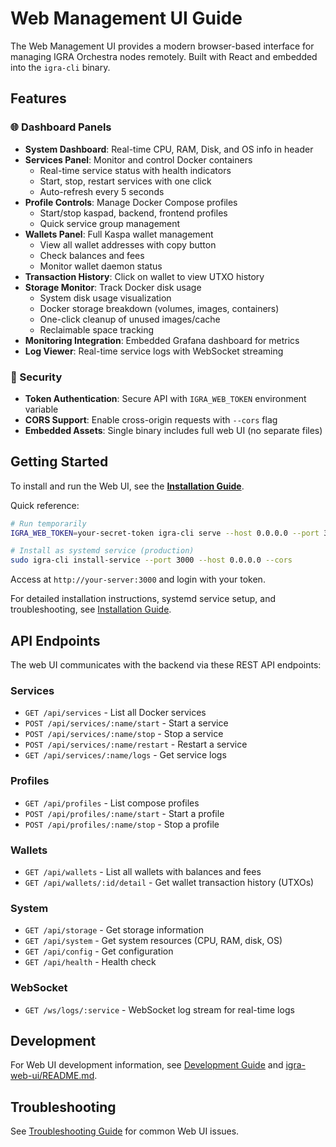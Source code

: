 # Web Management UI Guide

The Web Management UI provides a modern browser-based interface for managing IGRA Orchestra nodes remotely. Built with React and embedded into the `igra-cli` binary.

## Features

### 🌐 Dashboard Panels

- **System Dashboard**: Real-time CPU, RAM, Disk, and OS info in header
- **Services Panel**: Monitor and control Docker containers
  - Real-time service status with health indicators
  - Start, stop, restart services with one click
  - Auto-refresh every 5 seconds
- **Profile Controls**: Manage Docker Compose profiles
  - Start/stop kaspad, backend, frontend profiles
  - Quick service group management
- **Wallets Panel**: Full Kaspa wallet management
  - View all wallet addresses with copy button
  - Check balances and fees
  - Monitor wallet daemon status
- **Transaction History**: Click on wallet to view UTXO history
- **Storage Monitor**: Track Docker disk usage
  - System disk usage visualization
  - Docker storage breakdown (volumes, images, containers)
  - One-click cleanup of unused images/cache
  - Reclaimable space tracking
- **Monitoring Integration**: Embedded Grafana dashboard for metrics
- **Log Viewer**: Real-time service logs with WebSocket streaming

### 🔐 Security

- **Token Authentication**: Secure API with `IGRA_WEB_TOKEN` environment variable
- **CORS Support**: Enable cross-origin requests with `--cors` flag
- **Embedded Assets**: Single binary includes full web UI (no separate files)

## Getting Started

To install and run the Web UI, see the **[Installation Guide](installation.md#web-ui-installation-optional)**.

Quick reference:
```bash
# Run temporarily
IGRA_WEB_TOKEN=your-secret-token igra-cli serve --host 0.0.0.0 --port 3000 --cors

# Install as systemd service (production)
sudo igra-cli install-service --port 3000 --host 0.0.0.0 --cors
```

Access at `http://your-server:3000` and login with your token.

For detailed installation instructions, systemd service setup, and troubleshooting, see [Installation Guide](installation.md#web-ui-installation-optional).

## API Endpoints

The web UI communicates with the backend via these REST API endpoints:

### Services
- `GET /api/services` - List all Docker services
- `POST /api/services/:name/start` - Start a service
- `POST /api/services/:name/stop` - Stop a service
- `POST /api/services/:name/restart` - Restart a service
- `GET /api/services/:name/logs` - Get service logs

### Profiles
- `GET /api/profiles` - List compose profiles
- `POST /api/profiles/:name/start` - Start a profile
- `POST /api/profiles/:name/stop` - Stop a profile

### Wallets
- `GET /api/wallets` - List all wallets with balances and fees
- `GET /api/wallets/:id/detail` - Get wallet transaction history (UTXOs)

### System
- `GET /api/storage` - Get storage information
- `GET /api/system` - Get system resources (CPU, RAM, disk, OS)
- `GET /api/config` - Get configuration
- `GET /api/health` - Health check

### WebSocket
- `GET /ws/logs/:service` - WebSocket log stream for real-time logs

## Development

For Web UI development information, see [Development Guide](development.md) and [igra-web-ui/README.md](../igra-web-ui/README.md).

## Troubleshooting

See [Troubleshooting Guide](troubleshooting.md) for common Web UI issues.
